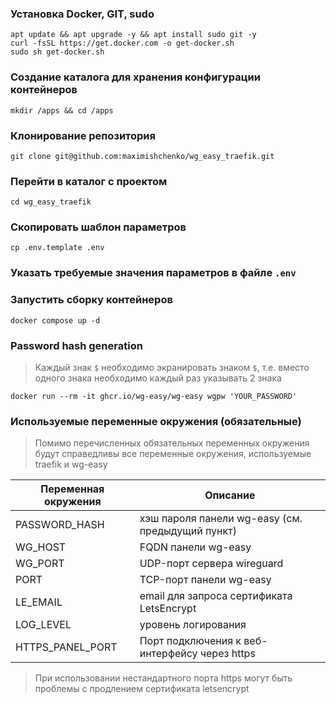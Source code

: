 ### Установка Docker, GIT, sudo
```shell
apt update && apt upgrade -y && apt install sudo git -y
curl -fsSL https://get.docker.com -o get-docker.sh
sudo sh get-docker.sh
```
### Создание каталога для хранения конфигурации контейнеров
```shell
mkdir /apps && cd /apps
```

### Клонирование репозитория
```shell
git clone git@github.com:maximishchenko/wg_easy_traefik.git
```

### Перейти в каталог с проектом
```shell
cd wg_easy_traefik
```

### Скопировать шаблон параметров
```shell
cp .env.template .env
```

### Указать требуемые значения параметров в файле ```.env```

### Запустить сборку контейнеров
```shell
docker compose up -d
```

### Password hash generation

> Каждый знак ```$``` необходимо экранировать знаком ```$```, т.е. вместо одного знака необходимо каждый раз указывать 2 знака

```shell
docker run --rm -it ghcr.io/wg-easy/wg-easy wgpw 'YOUR_PASSWORD'
```

### Используемые переменные окружения (обязательные)

> Помимо перечисленных обязательных переменных окружения будут справедливы все переменные окружения, используемые traefik и wg-easy

| Переменная окружения  | Описание |
| ------------- | ------------- |
| PASSWORD_HASH  | хэш пароля панели wg-easy (см. предыдущий пункт)  |
| WG_HOST  | FQDN панели wg-easy  |
| WG_PORT  | UDP-порт сервера wireguard  |
| PORT  | TCP-порт панели wg-easy  |
| LE_EMAIL  | email для запроса сертификата LetsEncrypt  |
| LOG_LEVEL  | уровень логирования  |
| HTTPS_PANEL_PORT  | Порт подключения к веб-интерфейсу через https  |


> При использовании нестандартного порта https могут быть проблемы с продлением сертификата letsencrypt